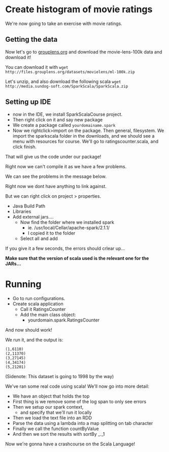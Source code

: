 # Create histogram of movie ratings

We're now going to take an exercise with movie ratings.

## Getting the data

Now let's go to [grouplens.org](https://grouplens.org) and download the movie-lens-100k data and download it!

You can download it with `wget http://files.grouplens.org/datasets/movielens/ml-100k.zip`

Let's unzip, and also download the following scala `wget http://media.sundog-soft.com/SparkScala/SparkScala.zip`

## Setting up IDE

* now in the IDE, we install SparkScalaCourse project.
* Then right click on it and say new package 
* We create a package called `yourdomainame.spark`
* Now we rightclick>import on the package. Then general, filesystem. We import the sparkscala folder in the downloads, and we should see a menu with resources for course. We'll go to ratingscounter.scala, and click finish.

That will give us the code under our package!

Right now we can't compile it as we have a few problems.

We can see the problems in the message below.

Right now we dont have anything to link against.

But we can right click on project > properties.

* Java Build Path
* Libraries
* Add external jars....
    - Now find the folder where we installed spark
        + ie. /usr/local/Cellar/apache-spark/2.1.1/
        + I copied it to the folder 
    - Select all and add

If you give it a few seconds, the errors should crlear up...

**Make sure that the version of scala used is the relevant one for the JARs...**

# Running

* Go to run configurations.
* Create scala application 
    - Call it RatingsCounter
    - Add the main class object:
        + yourdomain.spark.RatingsCounter

And now should work!

We run it, and the output is:

```
(1,6110)
(2,11370)
(3,27145)
(4,34174)
(5,21201)
```

(Sidenote: This dataset is going to 1998 by the way)

We've ran some real code using scala! We'll now go into more detail:

* We have an object that holds the top
* First thing is we remove some of the log span to only see errors
* Then we setup our spark context, 
    - and specify that we'll run it locally
* Then we load the text file into an RDD
* Parse the data using a lambda into a map splitting on tab character
* Finally we call the function countByValue
* And then we sort the results with sortBy _._1

Now we're gonna have a crashcourse on the Scala Language!






